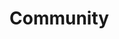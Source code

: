# Community

[](Community/2017-06-10-CMU-Writing-and-Technology-camp-offered-for-middle-school-students.md)
[](Community/2017-06-10-Shepherd-Area-Historical-Society-Ice-Cream-Social-to-take-place-on-July-10.md)